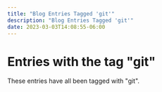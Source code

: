 ```yaml
---
title: "Blog Entries Tagged 'git'"
description: "Blog Entries Tagged 'git'"
date: 2023-03-03T14:08:55-06:00
---
```

# Entries with the tag "git"

These entries have all been tagged with "git".
